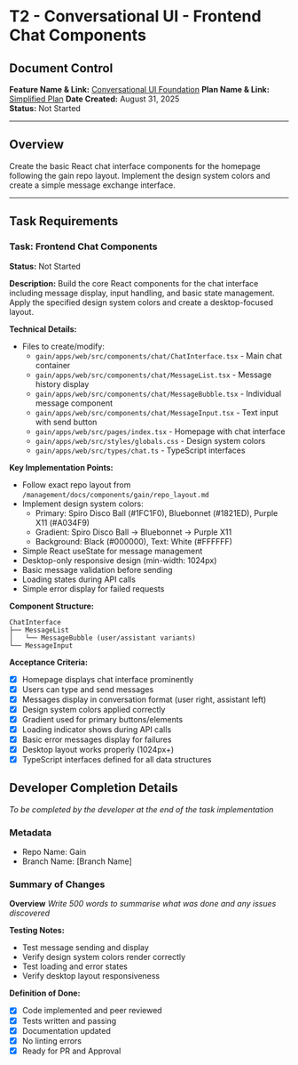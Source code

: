 # T2 - Conversational UI - Frontend Chat Components

## Document Control
**Feature Name & Link:** [Conversational UI Foundation](../feature.md)
**Plan Name & Link:** [Simplified Plan](../plan-simplified.md)
**Date Created:** August 31, 2025  
**Status:** Not Started

---

## Overview
Create the basic React chat interface components for the homepage following the gain repo layout. Implement the design system colors and create a simple message exchange interface.

---

## Task Requirements

### Task: Frontend Chat Components
**Status:** Not Started

**Description:**
Build the core React components for the chat interface including message display, input handling, and basic state management. Apply the specified design system colors and create a desktop-focused layout.

**Technical Details:**
- Files to create/modify:
  - `gain/apps/web/src/components/chat/ChatInterface.tsx` - Main chat container
  - `gain/apps/web/src/components/chat/MessageList.tsx` - Message history display
  - `gain/apps/web/src/components/chat/MessageBubble.tsx` - Individual message component
  - `gain/apps/web/src/components/chat/MessageInput.tsx` - Text input with send button
  - `gain/apps/web/src/pages/index.tsx` - Homepage with chat interface
  - `gain/apps/web/src/styles/globals.css` - Design system colors
  - `gain/apps/web/src/types/chat.ts` - TypeScript interfaces

**Key Implementation Points:**
- Follow exact repo layout from `/management/docs/components/gain/repo_layout.md`
- Implement design system colors:
  - Primary: Spiro Disco Ball (#1FC1F0), Bluebonnet (#1821ED), Purple X11 (#A034F9)
  - Gradient: Spiro Disco Ball → Bluebonnet → Purple X11
  - Background: Black (#000000), Text: White (#FFFFFF)
- Simple React useState for message management
- Desktop-only responsive design (min-width: 1024px)
- Basic message validation before sending
- Loading states during API calls
- Simple error display for failed requests

**Component Structure:**
```
ChatInterface
├── MessageList
│   └── MessageBubble (user/assistant variants)
└── MessageInput
```

**Acceptance Criteria:**
- [x] Homepage displays chat interface prominently
- [x] Users can type and send messages
- [x] Messages display in conversation format (user right, assistant left)
- [x] Design system colors applied correctly
- [x] Gradient used for primary buttons/elements
- [x] Loading indicator shows during API calls
- [x] Basic error messages display for failures
- [x] Desktop layout works properly (1024px+)
- [x] TypeScript interfaces defined for all data structures

## Developer Completion Details

*To be completed by the developer at the end of the task implementation*

### Metadata

- Repo Name: Gain
- Branch Name: [Branch Name]

### Summary of Changes

**Overview**
*Write 500 words to summarise what was done and any issues discovered*

**Testing Notes:**
- Test message sending and display
- Verify design system colors render correctly
- Test loading and error states
- Verify desktop layout responsiveness

**Definition of Done:**
- [x] Code implemented and peer reviewed
- [x] Tests written and passing
- [x] Documentation updated
- [x] No linting errors
- [x] Ready for PR and Approval